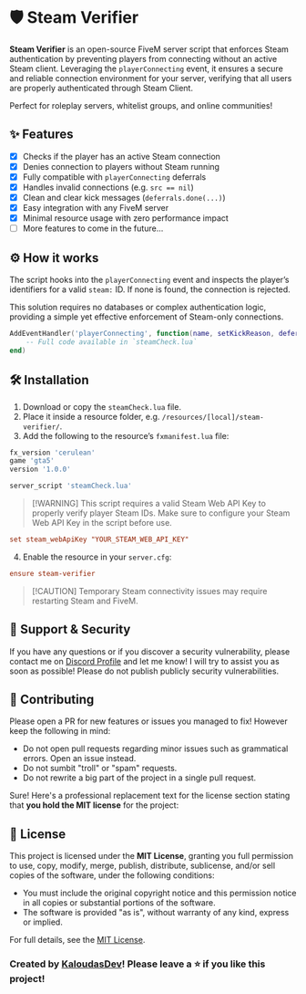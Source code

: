 # 🛡️ Steam Verifier
**Steam Verifier** is an open-source FiveM server script that enforces Steam authentication by preventing players from connecting without an active Steam client. Leveraging the `playerConnecting` event, it ensures a secure and reliable connection environment for your server, verifying that all users are properly authenticated through Steam Client.

Perfect for roleplay servers, whitelist groups, and online communities!

## ✨ Features
- [x] Checks if the player has an active Steam connection
- [x] Denies connection to players without Steam running
- [x] Fully compatible with `playerConnecting` deferrals
- [x] Handles invalid connections (e.g. `src == nil`)
- [x] Clean and clear kick messages (`deferrals.done(...)`)
- [x] Easy integration with any FiveM server
- [x] Minimal resource usage with zero performance impact
- [ ] More features to come in the future...

## ⚙️ How it works
The script hooks into the `playerConnecting` event and inspects the player’s identifiers for a valid `steam:` ID. If none is found, the connection is rejected.

This solution requires no databases or complex authentication logic, providing a simple yet effective enforcement of Steam-only connections.

```lua
AddEventHandler('playerConnecting', function(name, setKickReason, deferrals)
    -- Full code available in `steamCheck.lua`
end)
```

## 🛠️ Installation
1. Download or copy the `steamCheck.lua` file.
2. Place it inside a resource folder, e.g. `/resources/[local]/steam-verifier/`.
3. Add the following to the resource’s `fxmanifest.lua` file:

```lua
fx_version 'cerulean'
game 'gta5'
version '1.0.0'

server_script 'steamCheck.lua'
```
> \[!WARNING]
> This script requires a valid Steam Web API Key to properly verify player Steam IDs.
> Make sure to configure your Steam Web API Key in the script before use.

```cfg
set steam_webApiKey "YOUR_STEAM_WEB_API_KEY"
```

4. Enable the resource in your `server.cfg`:

```cfg
ensure steam-verifier
```


> \[!CAUTION]
> Temporary Steam connectivity issues may require restarting Steam and FiveM.

## 🔎 Support & Security
If you have any questions or if you discover a security vulnerability, please contact me on [Discord Profile](https://discordlookup.com/user/1069279857072160921) and let me know! I will try to assist you as soon as possible!
Please do not publish publicly security vulnerabilities. 

## 📣 Contributing
Please open a PR for new features or issues you managed to fix! However keep the following in mind:
- Do not open pull requests regarding minor issues such as grammatical errors. Open an issue instead.
- Do not sumbit "troll" or "spam" requests.
- Do not rewrite a big part of the project in a single pull request.

Sure! Here's a professional replacement text for the license section stating that **you hold the MIT license** for the project:

## 📜 License

This project is licensed under the **MIT License**, granting you full permission to use, copy, modify, merge, publish, distribute, sublicense, and/or sell copies of the software, under the following conditions:

* You must include the original copyright notice and this permission notice in all copies or substantial portions of the software.
* The software is provided "as is", without warranty of any kind, express or implied.

For full details, see the [MIT License](https://opensource.org/licenses/MIT).

### Created by [KaloudasDev](https://github.com/KaloudasDev)! Please leave a ⭐ if you like this project!
